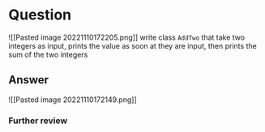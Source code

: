 # Question
![[Pasted image 20221110172205.png]]
write class `AddTwo` that take two integers as input, prints the value as soon at they are input, then prints the sum of the two integers
## Answer
![[Pasted image 20221110172149.png]]

### Further review
